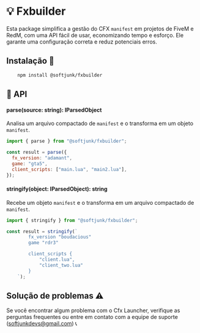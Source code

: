 # 💡 Fxbuilder

Esta package simplifica a gestão do CFX `manifest` em projetos de FiveM e RedM, com uma API fácil de usar, economizando tempo e esforço. Ele garante uma configuração correta e reduz potenciais erros.

## Instalação 💾

```bash
    npm install @softjunk/fxbuilder
```

## 📃 API

#### parse(source: string): IParsedObject

Analisa um arquivo compactado de `manifest` e o transforma em um objeto `manifest`.

```js
import { parse } from "@softjunk/fxbuilder";

const result = parse({
  fx_version: "adamant",
  game: "gta5",
  client_scripts: ["main.lua", "main2.lua"],
});
```

#### stringify(object: IParsedObject): string

Recebe um objeto `manifest` e o transforma em um arquivo compactado de `manifest`.

```js
import { stringify } from "@softjunk/fxbuilder";

const result = stringify(`
        fx_version "boudacious"
        game "rdr3"

        client_scripts {
            "client.lua",
            "client_two.lua"
        }
    `);
```

## Solução de problemas ⚠️

Se você encontrar algum problema com o Cfx Launcher, verifique as perguntas frequentes ou entre em contato com a equipe de suporte (softjunkdevs@gmail.com) 📞

